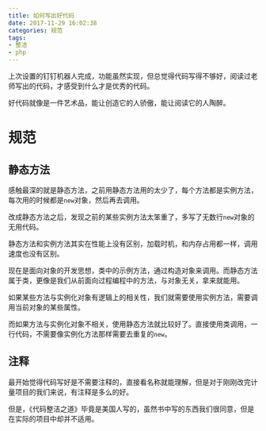 ```yaml
---
title: 如何写出好代码
date: 2017-11-29 16:02:38
categories: 规范
tags:
- 整洁
- php
---
```

上次设置的钉钉机器人完成，功能虽然实现，但总觉得代码写得不够好，阅读过老师写出的代码，才感受到什么才是优秀的代码。

好代码就像是一件艺术品，能让创造它的人骄傲，能让阅读它的人陶醉。

<!-- more -->

# 规范

## 静态方法

感触最深的就是静态方法，之前用静态方法用的太少了，每个方法都是实例方法，每次用的时候都是`new`对象，然后再去调用。

改成静态方法之后，发现之前的某些实例方法太笨重了，多写了无数行`new`对象的无用代码。

静态方法和实例方法其实在性能上没有区别，加载时机，和内存占用都一样，调用速度也没有区别。

现在是面向对象的开发思想，类中的示例方法，通过构造对象来调用。而静态方法属于类，更像是我们从前面向过程编程中的方法，与对象无关，拿来就能用。

如果某些方法与实例化对象有逻辑上的相关性，我们就需要使用实例方法，需要调用当前对象的某些属性。

而如果方法与实例化对象不相关，使用静态方法就比较好了。直接使用类调用，一行代码，不需要像实例化方法那样需要去重复的`new`。

## 注释

最开始觉得代码写好是不需要注释的，直接看名称就能理解，但是对于刚刚改完计量项目的我们来说，有注释是多么的好。

但是，《代码整洁之道》毕竟是美国人写的，虽然书中写的东西我们很同意，但是在实际的项目中却并不适用。